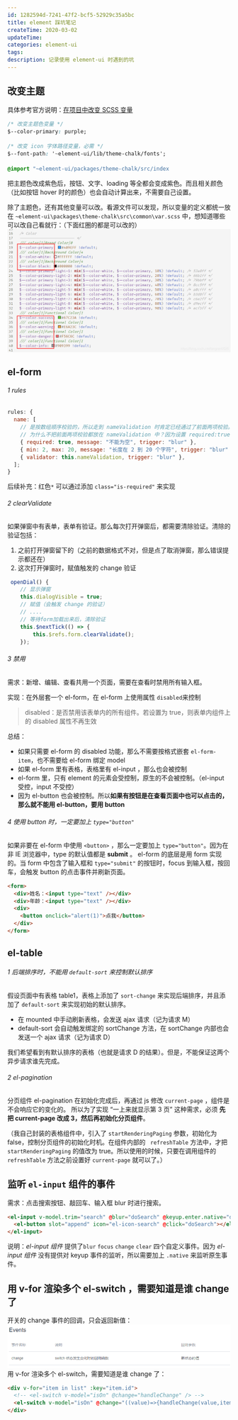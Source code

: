 ```yaml
---
id: 1282594d-7241-47f2-bcf5-52929c35a5bc
title: element 踩坑笔记
createTime: 2020-03-02
updateTime:
categories: element-ui
tags:
description: 记录使用 element-ui 时遇到的坑
---
```


## 改变主题

具体参考官方说明：[在项目中改变 SCSS 变量](https://element.eleme.cn/#/zh-CN/component/custom-theme#zai-xiang-mu-zhong-gai-bian-scss-bian-liang)

```css
/* 改变主题色变量 */
$--color-primary: purple;

/* 改变 icon 字体路径变量，必需 */
$--font-path: '~element-ui/lib/theme-chalk/fonts';

@import "~element-ui/packages/theme-chalk/src/index
```

把主题色改成紫色后，按钮、文字、loading 等全都会变成紫色。而且相关颜色（比如按钮 hover 时的颜色）也会自动计算出来，不需要自己设置。

除了主题色，还有其他变量可以改。看源文件可以发现，所以变量的定义都统一放在 `~element-ui\packages\theme-chalk\src\common\var.scss` 中，想知道哪些可以改自己看就行：（下面红圈的都是可以改的）
![在这里插入图片描述](../post-assets/fa6e22bd-99ce-408a-a199-203cdb596ed8.png)

## el-form

###### 1 rules

```javascript
rules: {
  name: [
    // 是按数组顺序校验的，所以走到 nameValidation 时肯定已经通过了前面两项校验。
    // 为什么不把前面两项校验都放在 nameValidation 中？因为设置 required:true 可以出现红色*
    { required: true, message: "不能为空", trigger: "blur" },
    { min: 2, max: 20, message: "长度在 2 到 20 个字符", trigger: "blur" },
    { validator: this.nameValidation, trigger: "blur" },
  ];
}
```

后续补充：红色`*` 可以通过添加 `class="is-required"` 来实现

###### 2 clearValidate

如果弹窗中有表单，表单有验证。那么每次打开弹窗后，都需要清除验证。清除的验证包括：

1. 之前打开弹窗留下的（之前的数据格式不对，但是点了取消弹窗，那么错误提示都还在）
2. 这次打开弹窗时，赋值触发的 change 验证

```js
 openDial() {
	// 显示弹窗
	this.dialogVisible = true;
	// 赋值（会触发 change 的验证）
	// ....
	// 等待form加载出来后，清除验证
	this.$nextTick(() => {
	    this.$refs.form.clearValidate();
	});
```

###### 3 禁用

需求：新增、编辑、查看共用一个页面，需要在查看时禁用所有输入框。

实现：在外层套一个 el-form，在 el-form 上使用属性 `disabled`来控制

> disabled：是否禁用该表单内的所有组件。若设置为 true，则表单内组件上的 disabled 属性不再生效

总结：

- 如果只需要 el-form 的 disabled 功能，那么不需要按格式嵌套 `el-form-item`，也不需要给 el-form 绑定 model
- 如果 el-form 里有表格，表格里有 el-input ，那么也会被控制
- el-form 里，只有 element 的元素会受控制，原生的不会被控制。（el-input 受控，input 不受控）
- 因为 el-button 也会被控制。所以**如果有按钮是在查看页面中也可以点击的，那么就不能用 el-button，要用 button**

###### 4 使用 button 时，一定要加上 `type="button"`

如果非要在 el-form 中使用 `<button>` ，那么一定要加上 `type="button"`。因为在非 IE 浏览器中，type 的默认值都是 **submit** 。 el-form 的底层是用 form 实现的。当 form 中包含了输入框和 `type="submit"` 的按钮时，focus 到输入框，按回车，会触发 button 的点击事件并刷新页面。

```html
<form>
  <div>姓名：<input type="text" /></div>
  <div>年龄：<input type="text" /></div>
  <div>
    <button onclick="alert(1)">点我</button>
  </div>
</form>
```

## el-table

###### 1 后端排序时，不能用 `default-sort` 来控制默认排序

假设页面中有表格 table1，表格上添加了 `sort-change` 来实现后端排序，并且添加了 `default-sort` 来实现初始的默认排序。

- 在 mounted 中手动刷新表格，会发送 ajax 请求（记为请求 M）
- default-sort 会自动触发绑定的 sortChange 方法，在 sortChange 内部也会发送一个 ajax 请求（记为请求 D）

我们希望看到有默认排序的表格（也就是请求 D 的结果）。但是，不能保证这两个异步请求谁先完成。

###### 2 el-pagination

分页组件 el-pagination 在初始化完成后，再通过 js 修改 `current-page` ，组件是不会响应它的变化的。
所以为了实现 “一上来就显示第 3 页” 这种需求，必须 **先把 current-page 改成 3，然后再初始化分页组件**。

（我自己封装的表格组件中，引入了 `startRenderingPaging` 参数，初始化为 false，控制分页组件的初始化时机。在组件内部的 ` refreshTable` 方法中，才把 `startRenderingPaging` 的值改为 true。所以使用的时候，只要在调用组件的 `refreshTable` 方法之前设置好 `current-page` 就可以了。）

## 监听 `el-input` 组件的事件

需求：点击搜索按钮、敲回车、输入框 blur 时进行搜索。

```html
<el-input v-model.trim="search" @blur="doSearch" @keyup.enter.native="doSearch">
  <el-button slot="append" icon="el-icon-search" @click="doSearch"></el-button>
</el-input>
```

说明：_el-input 组件_ 提供了`blur` `focus` `change` `clear` 四个自定义事件。因为 _el-input 组件_ 没有提供对 keyup 事件的监听，所以需要加上 `.native` 来监听原生事件。

## 用 v-for 渲染多个 el-switch ，需要知道是谁 change 了

开关的 change 事件的回调，只会返回新值：
![在这里插入图片描述](../post-assets/16044f08-8d34-4500-880e-21280750ebb4.png)
用 v-for 渲染多个 el-switch，需要知道是谁 change 了：

```html
<div v-for="item in list" :key="item.id">
  <!-- <el-switch v-model="isOn" @change="handleChange" /> -->
  <el-switch v-model="isOn" @change="((value)=>{handleChange(value,item)})" />
</div>
```
